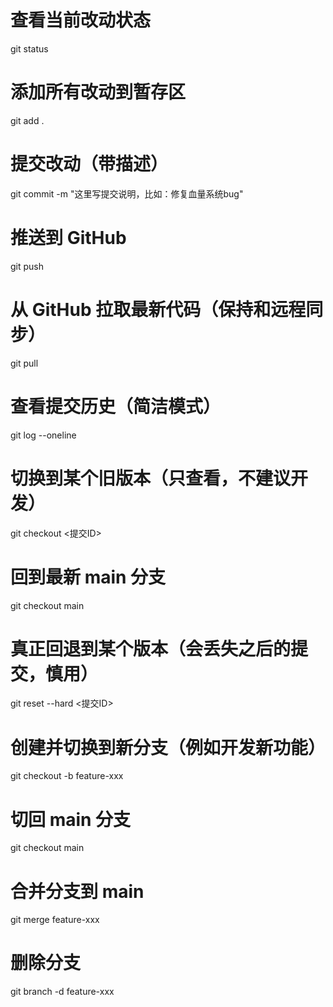 # 查看当前改动状态
git status

# 添加所有改动到暂存区
git add .

# 提交改动（带描述）
git commit -m "这里写提交说明，比如：修复血量系统bug"

# 推送到 GitHub
git push

# 从 GitHub 拉取最新代码（保持和远程同步）
git pull

# 查看提交历史（简洁模式）
git log --oneline

# 切换到某个旧版本（只查看，不建议开发）
git checkout <提交ID>

# 回到最新 main 分支
git checkout main

# 真正回退到某个版本（会丢失之后的提交，慎用）
git reset --hard <提交ID>

# 创建并切换到新分支（例如开发新功能）
git checkout -b feature-xxx

# 切回 main 分支
git checkout main

# 合并分支到 main
git merge feature-xxx

# 删除分支
git branch -d feature-xxx

